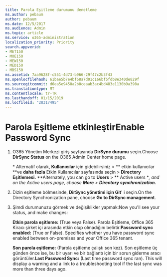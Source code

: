 ```yaml
---
title: Parola Eşitleme durumunu denetleme
ms.author: pebaum
author: pebaum
ms.date: 12/5/2017
ms.audience: Admin
ms.topic: article
ms.service: o365-administration
localization_priority: Priority
search.appverid:
- MET150
- MOE150
- MEW150
- MED150
- MBS150
ms.assetid: 7aa9628f-c551-4d73-b966-29f47c2b3f43
ms.openlocfilehash: 61bae5b7e4bf68a7d01c166bf5fdb8e340de829f
ms.sourcegitcommit: d6ea5e9458a2b8ceaab3ac4bd483e1130b9a398a
ms.translationtype: MT
ms.contentlocale: tr-TR
ms.lasthandoff: 01/15/2019
ms.locfileid: "28317495"
---
```

# <a name="enable-password-sync"></a><span data-ttu-id="3e9a6-102">Parola Eşitleme etkinleştir</span><span class="sxs-lookup"><span data-stu-id="3e9a6-102">Enable Password Sync</span></span>

1.  <span data-ttu-id="3e9a6-103">O365 Yönetim Merkezi giriş sayfasında **DirSync durumu** seçin.</span><span class="sxs-lookup"><span data-stu-id="3e9a6-103">Choose **DirSync Status** on the O365 Admin Center home page.</span></span> 
    
     <span data-ttu-id="3e9a6-104">\* Alternatif olarak, **Kullanıcılar** için gidebilirsiniz \> \*\* etkin kullanıcılar \*\*ve **daha fazla** Etkin Kullanıcılar sayfasında seçin \> **Directory Eşitlemesi.** \*</span><span class="sxs-lookup"><span data-stu-id="3e9a6-104">\*Alternately, you can go to **Users** \> \*\* Active users \**, and on the Active users page, choose **More** \> **Directory synchronization.***</span></span> 
    
2. <span data-ttu-id="3e9a6-105">Dizin eşitleme bölmesinde, **DirSync yönetimi için Git**' i seçin.</span><span class="sxs-lookup"><span data-stu-id="3e9a6-105">On the Directory Synchronization pane, choose **Go to DirSync management**.</span></span> 
    
3. <span data-ttu-id="3e9a6-106">Şimdi durumunuzu görmek ve değişiklikler yapmak:</span><span class="sxs-lookup"><span data-stu-id="3e9a6-106">Now you'll see your status, and make changes:</span></span>
    
    <span data-ttu-id="3e9a6-p101">**Etkin parola eşitleme:** (True veya False). Parola Eşitleme, Office 365 Kiracı şirket içi arasında etkin olup olmadığını belirtir.</span><span class="sxs-lookup"><span data-stu-id="3e9a6-p101">**Password sync enabled:** (True or False). Specifies whether you have password sync enabled between on-premises and your Office 365 tenant.</span></span> 
    
    <span data-ttu-id="3e9a6-p102">**Son parola eşitleme:** (Parola eşitleme çalıştı son kez). Son eşitleme üç günden önce ise, bu bir uyarı ve bir bağlantı için bir sorun giderme aracı görüntüler.</span><span class="sxs-lookup"><span data-stu-id="3e9a6-p102">**Last Password Sync:** (Last time password sync ran). This will display a warning and a link to a troubleshooting tool if the last sync was more than three days ago.</span></span> 
    

